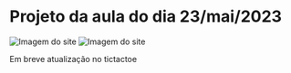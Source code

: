 # Projeto da aula do dia 23/mai/2023

![Imagem do site](../imgs_projeto/projeto_230523.jpg)
![Imagem do site](../imgs_projeto/projeto_230523_2.jpg)

Em breve atualização no tictactoe


